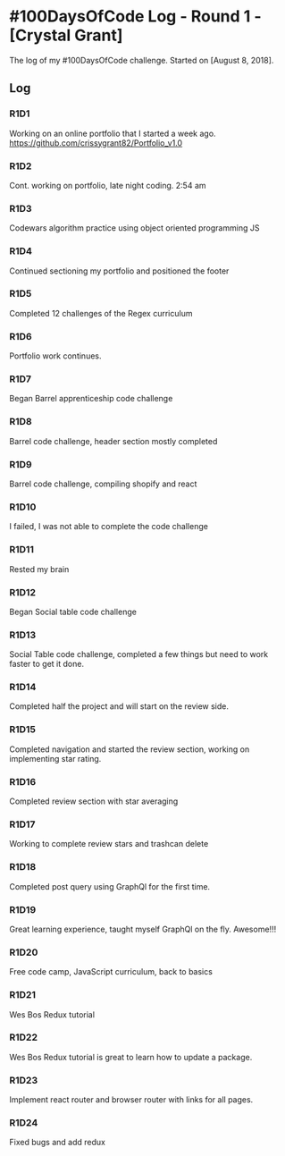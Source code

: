# #100DaysOfCode Log - Round 1 - [Crystal Grant]

The log of my #100DaysOfCode challenge. Started on [August 8, 2018].

## Log

### R1D1
Working on an online portfolio that I started a week ago. https://github.com/crissygrant82/Portfolio_v1.0

### R1D2
Cont. working on portfolio, late night coding. 2:54 am

### R1D3

Codewars algorithm practice using object oriented programming JS

### R1D4

Continued sectioning my portfolio and positioned the footer

### R1D5

Completed 12 challenges of the Regex curriculum

### R1D6

Portfolio work continues.

### R1D7

Began Barrel apprenticeship code challenge

### R1D8

Barrel code challenge, header section mostly completed


### R1D9

Barrel code challenge, compiling shopify and react


### R1D10

I failed, I was not able to complete the code challenge


### R1D11

Rested my brain


### R1D12

Began Social table code challenge

### R1D13

Social Table code challenge, completed a few things but need to work faster to get it done.

### R1D14

Completed half the project and will start on the review side.

### R1D15

Completed navigation and started the review section, working on implementing star rating.

### R1D16

Completed review section with star averaging

### R1D17

Working to complete review stars and trashcan delete

### R1D18

Completed post query using GraphQl for the first time.

### R1D19

Great learning experience, taught myself GraphQl on the fly. Awesome!!!

### R1D20

Free code camp, JavaScript curriculum, back to basics

### R1D21

Wes Bos Redux tutorial

### R1D22

Wes Bos Redux tutorial is great to learn how to update a package.

### R1D23

Implement react router and browser router with links for all pages.

### R1D24

Fixed bugs and add redux 
